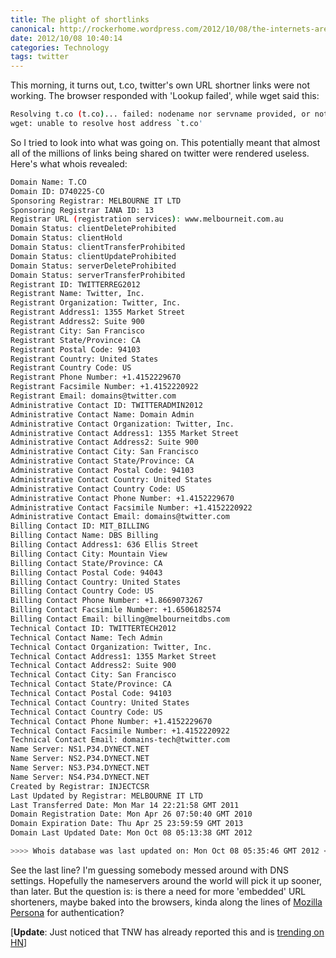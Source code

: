 ```yaml
---
title: The plight of shortlinks
canonical: http://rockerhome.wordpress.com/2012/10/08/the-internets-are-broken-again/
date: 2012/10/08 10:40:14
categories: Technology
tags: twitter
---
```

This morning, it turns out, t.co, twitter's own URL shortner links were not working. The browser responded with 'Lookup failed', while wget said this:<span class="more"></span> 

```bash
Resolving t.co (t.co)... failed: nodename nor servname provided, or not known. 
wget: unable to resolve host address `t.co'
```

So I tried to look into what was going on. This potentially meant that almost all of the millions of links being shared on twitter were rendered useless. Here's what whois revealed: 

```bash
Domain Name: T.CO
Domain ID: D740225-CO
Sponsoring Registrar: MELBOURNE IT LTD
Sponsoring Registrar IANA ID: 13
Registrar URL (registration services): www.melbourneit.com.au
Domain Status: clientDeleteProhibited
Domain Status: clientHold
Domain Status: clientTransferProhibited
Domain Status: clientUpdateProhibited
Domain Status: serverDeleteProhibited
Domain Status: serverTransferProhibited
Registrant ID: TWITTERREG2012
Registrant Name: Twitter, Inc.
Registrant Organization: Twitter, Inc.
Registrant Address1: 1355 Market Street
Registrant Address2: Suite 900
Registrant City: San Francisco
Registrant State/Province: CA
Registrant Postal Code: 94103
Registrant Country: United States
Registrant Country Code: US
Registrant Phone Number: +1.4152229670
Registrant Facsimile Number: +1.4152220922
Registrant Email: domains@twitter.com
Administrative Contact ID: TWITTERADMIN2012
Administrative Contact Name: Domain Admin
Administrative Contact Organization: Twitter, Inc.
Administrative Contact Address1: 1355 Market Street
Administrative Contact Address2: Suite 900
Administrative Contact City: San Francisco
Administrative Contact State/Province: CA
Administrative Contact Postal Code: 94103
Administrative Contact Country: United States
Administrative Contact Country Code: US
Administrative Contact Phone Number: +1.4152229670
Administrative Contact Facsimile Number: +1.4152220922
Administrative Contact Email: domains@twitter.com
Billing Contact ID: MIT_BILLING
Billing Contact Name: DBS Billing
Billing Contact Address1: 636 Ellis Street
Billing Contact City: Mountain View
Billing Contact State/Province: CA
Billing Contact Postal Code: 94043
Billing Contact Country: United States
Billing Contact Country Code: US
Billing Contact Phone Number: +1.8669073267
Billing Contact Facsimile Number: +1.6506182574
Billing Contact Email: billing@melbourneitdbs.com
Technical Contact ID: TWITTERTECH2012
Technical Contact Name: Tech Admin
Technical Contact Organization: Twitter, Inc.
Technical Contact Address1: 1355 Market Street
Technical Contact Address2: Suite 900
Technical Contact City: San Francisco
Technical Contact State/Province: CA
Technical Contact Postal Code: 94103
Technical Contact Country: United States
Technical Contact Country Code: US
Technical Contact Phone Number: +1.4152229670
Technical Contact Facsimile Number: +1.4152220922
Technical Contact Email: domains-tech@twitter.com
Name Server: NS1.P34.DYNECT.NET
Name Server: NS2.P34.DYNECT.NET
Name Server: NS3.P34.DYNECT.NET
Name Server: NS4.P34.DYNECT.NET
Created by Registrar: INJECTCSR
Last Updated by Registrar: MELBOURNE IT LTD
Last Transferred Date: Mon Mar 14 22:21:58 GMT 2011
Domain Registration Date: Mon Apr 26 07:50:40 GMT 2010
Domain Expiration Date: Thu Apr 25 23:59:59 GMT 2013
Domain Last Updated Date: Mon Oct 08 05:13:38 GMT 2012

>>>> Whois database was last updated on: Mon Oct 08 05:35:46 GMT 2012 <<<<
```

See the last line? I'm guessing somebody messed around with DNS settings. Hopefully the nameservers around the world will pick it up sooner, than later. But the question is: is there a need for more 'embedded' URL shorteners, maybe baked into the browsers, kinda along the lines of [Mozilla Persona](https://login.persona.org/) for authentication?

[**Update**: Just noticed that TNW has already reported this and is [trending on HN](http://news.ycombinator.com/item?id=4625646)]